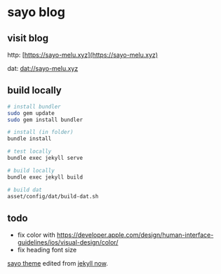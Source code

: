 # sayo blog

## visit blog

http: [https://sayo-melu.xyz](https://sayo-melu.xyz)

dat: [dat://sayo-melu.xyz](dat://sayo-melu.xyz)

## build locally

```sh
# install bundler
sudo gem update
sudo gem install bundler

# install (in folder)
bundle install

# test locally
bundle exec jekyll serve

# build locally
bundle exec jekyll build

# build dat
asset/config/dat/build-dat.sh
```

## todo

- fix color with https://developer.apple.com/design/human-interface-guidelines/ios/visual-design/color/
- fix heading font size

[sayo theme](https://gitlab.com/sayo-melu/sayo-melu.xyz) edited from [jekyll now](https://github.com/barryclark/jekyll-now).
